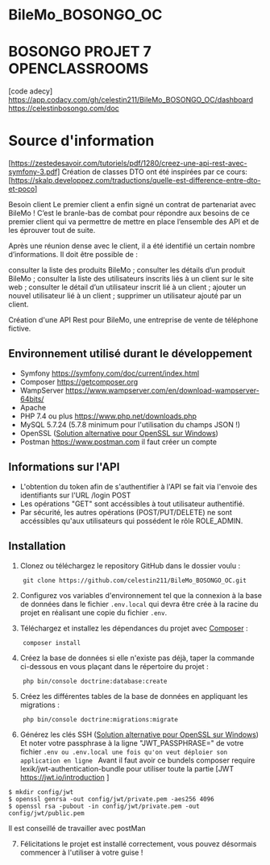 # BileMo_BOSONGO_OC


# BOSONGO PROJET 7 OPENCLASSROOMS
[code adecy]   
https://app.codacy.com/gh/celestin211/BileMo_BOSONGO_OC/dashboard
https://celestinbosongo.com/doc

# Source d'information 
[https://zestedesavoir.com/tutoriels/pdf/1280/creez-une-api-rest-avec-symfony-3.pdf]
Création de classes DTO ont été inspirées par ce cours: [https://skalp.developpez.com/traductions/quelle-est-difference-entre-dto-et-poco]

Besoin client
Le premier client a enfin signé un contrat de partenariat avec BileMo ! C’est le branle-bas de combat pour répondre aux besoins de ce premier client qui va permettre de mettre en place l’ensemble des API et de les éprouver tout de suite.

 Après une réunion dense avec le client, il a été identifié un certain nombre d’informations. Il doit être possible de :

consulter la liste des produits BileMo ;
consulter les détails d’un produit BileMo ;
consulter la liste des utilisateurs inscrits liés à un client sur le site web ;
consulter le détail d’un utilisateur inscrit lié à un client ;
ajouter un nouvel utilisateur lié à un client ;
supprimer un utilisateur ajouté par un client.

Création d'une API Rest pour BileMo, une entreprise de vente de téléphone fictive.

## Environnement utilisé durant le développement
* Symfony https://symfony.com/doc/current/index.html
* Composer https://getcomposer.org
* WampServer https://www.wampserver.com/en/download-wampserver-64bits/
* Apache 
* PHP 7.4 ou plus https://www.php.net/downloads.php
* MySQL 5.7.24 (5.7.8 minimum pour l'utilisation du champs JSON !)
* OpenSSL ([Solution alternative pour OpenSSL sur Windows](https://slproweb.com/products/Win32OpenSSL.html))
* Postman https://www.postman.com il faut créer un compte 

## Informations sur l'API
* L'obtention du token afin de s'authentifier à l'API se fait via l'envoie des identifiants sur l'URL /login POST
* Les opérations "GET" sont accéssibles à tout utilisateur authentifié.
* Par sécurité, les autres opérations (POST/PUT/DELETE) ne sont accéssibles qu'aux utilisateurs qui possédent le rôle ROLE_ADMIN.

## Installation
1. Clonez ou téléchargez le repository GitHub dans le dossier voulu :
```
    git clone https://github.com/celestin211/BileMo_BOSONGO_OC.git
```
2. Configurez vos variables d'environnement tel que la connexion à la base de données dans le fichier `.env.local` qui devra être crée à la racine du projet en réalisant une copie du fichier `.env`.

3. Téléchargez et installez les dépendances du projet avec [Composer](https://getcomposer.org/download/) :
```
    composer install
```
4. Créez la base de données si elle n'existe pas déjà, taper la commande ci-dessous en vous plaçant dans le répertoire du projet :
```
    php bin/console doctrine:database:create
```
5. Créez les différentes tables de la base de données en appliquant les migrations :
```
    php bin/console doctrine:migrations:migrate
```
6. Générez les clés SSH ([Solution alternative pour OpenSSL sur Windows](https://slproweb.com/products/Win32OpenSSL.html))
Et noter votre passphrase à la ligne "JWT_PASSPHRASE=" de votre fichier `.env ou .env.local une fois qu'on veut déploier son application en ligne `
Avant il faut avoir ce bundels composer require lexik/jwt-authentication-bundle pour utiliser toute la partie [JWT https://jwt.io/introduction ]
```Un peu de bash
$ mkdir config/jwt
$ openssl genrsa -out config/jwt/private.pem -aes256 4096
$ openssl rsa -pubout -in config/jwt/private.pem -out config/jwt/public.pem
```
Il est conseillé de travailler avec postMan 

7. Félicitations le projet est installé correctement, vous pouvez désormais commencer à l'utiliser à votre guise !
